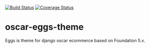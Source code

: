[![Build Status](https://travis-ci.org/eggforsale/oscar-eggs-theme.svg?branch=master)](https://travis-ci.org/eggforsale/oscar-eggs-theme) [![Coverage Status](https://coveralls.io/repos/github/eggforsale/oscar-eggs-theme/badge.svg?branch=master)](https://coveralls.io/github/eggforsale/oscar-eggs-theme?branch=master)

oscar-eggs-theme
================

Eggs is theme for django oscar ecommerce based on Foundation 5.x.
